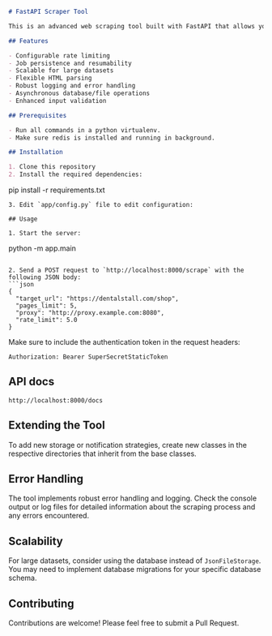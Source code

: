```markdown
# FastAPI Scraper Tool

This is an advanced web scraping tool built with FastAPI that allows you to scrape product information from a target website.

## Features

- Configurable rate limiting
- Job persistence and resumability
- Scalable for large datasets
- Flexible HTML parsing
- Robust logging and error handling
- Asynchronous database/file operations
- Enhanced input validation

## Prerequisites

- Run all commands in a python virtualenv.
- Make sure redis is installed and running in background.

## Installation

1. Clone this repository
2. Install the required dependencies:
   ```
   pip install -r requirements.txt
   ```
3. Edit `app/config.py` file to edit configuration:

## Usage

1. Start the server:
   ```
   python -m app.main
   ```

2. Send a POST request to `http://localhost:8000/scrape` with the following JSON body:
   ```json
   {
     "target_url": "https://dentalstall.com/shop",
     "pages_limit": 5,
     "proxy": "http://proxy.example.com:8080",
     "rate_limit": 5.0
   }
   ```

   Make sure to include the authentication token in the request headers:
   ```
   Authorization: Bearer SuperSecretStaticToken
   ```

## API docs

`http://localhost:8000/docs`

## Extending the Tool

To add new storage or notification strategies, create new classes in the respective directories that inherit from the base classes.

## Error Handling

The tool implements robust error handling and logging. Check the console output or log files for detailed information about the scraping process and any errors encountered.

## Scalability

For large datasets, consider using the database instead of `JsonFileStorage`. You may need to implement database migrations for your specific database schema.

## Contributing

Contributions are welcome! Please feel free to submit a Pull Request.
```